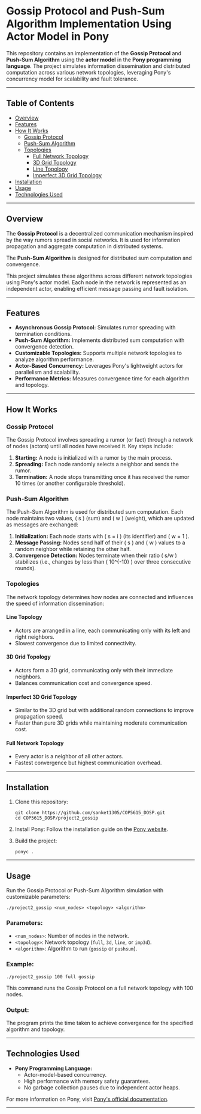 # Gossip Protocol and Push-Sum Algorithm Implementation Using Actor Model in Pony

This repository contains an implementation of the **Gossip Protocol** and **Push-Sum Algorithm** using the **actor model** in the **Pony programming language**. The project simulates information dissemination and distributed computation across various network topologies, leveraging Pony's concurrency model for scalability and fault tolerance.

---

## Table of Contents
- [Overview](#overview)
- [Features](#features)
- [How It Works](#how-it-works)
  - [Gossip Protocol](#gossip-protocol)
  - [Push-Sum Algorithm](#push-sum-algorithm)
  - [Topologies](#topologies)
    - [Full Network Topology](#full-network-topology)
    - [3D Grid Topology](#3d-grid-topology)
    - [Line Topology](#line-topology)
    - [Imperfect 3D Grid Topology](#imperfect-3d-grid-topology)
- [Installation](#installation)
- [Usage](#usage)
- [Technologies Used](#technologies-used)

---

## Overview

The **Gossip Protocol** is a decentralized communication mechanism inspired by the way rumors spread in social networks. It is used for information propagation and aggregate computation in distributed systems. 

The **Push-Sum Algorithm** is designed for distributed sum computation and convergence.

This project simulates these algorithms across different network topologies using Pony's actor model. Each node in the network is represented as an independent actor, enabling efficient message passing and fault isolation.

---

## Features

- **Asynchronous Gossip Protocol:** Simulates rumor spreading with termination conditions.
- **Push-Sum Algorithm:** Implements distributed sum computation with convergence detection.
- **Customizable Topologies:** Supports multiple network topologies to analyze algorithm performance.
- **Actor-Based Concurrency:** Leverages Pony's lightweight actors for parallelism and scalability.
- **Performance Metrics:** Measures convergence time for each algorithm and topology.

---

## How It Works

### Gossip Protocol

The Gossip Protocol involves spreading a rumor (or fact) through a network of nodes (actors) until all nodes have received it. Key steps include:
1. **Starting:** A node is initialized with a rumor by the main process.
2. **Spreading:** Each node randomly selects a neighbor and sends the rumor.
3. **Termination:** A node stops transmitting once it has received the rumor 10 times (or another configurable threshold).

### Push-Sum Algorithm

The Push-Sum Algorithm is used for distributed sum computation. Each node maintains two values, \( s \) (sum) and \( w \) (weight), which are updated as messages are exchanged:
1. **Initialization:** Each node starts with \( s = i \) (its identifier) and \( w = 1 \).
2. **Message Passing:** Nodes send half of their \( s \) and \( w \) values to a random neighbor while retaining the other half.
3. **Convergence Detection:** Nodes terminate when their ratio \( s/w \) stabilizes (i.e., changes by less than \( 10^{-10} \) over three consecutive rounds).

### Topologies

The network topology determines how nodes are connected and influences the speed of information dissemination:

#### Line Topology
- Actors are arranged in a line, each communicating only with its left and right neighbors.
- Slowest convergence due to limited connectivity.

#### 3D Grid Topology
- Actors form a 3D grid, communicating only with their immediate neighbors.
- Balances communication cost and convergence speed.

#### Imperfect 3D Grid Topology
- Similar to the 3D grid but with additional random connections to improve propagation speed.
- Faster than pure 3D grids while maintaining moderate communication cost.

#### Full Network Topology
- Every actor is a neighbor of all other actors.
- Fastest convergence but highest communication overhead.

---

## Installation

1. Clone this repository:
   ```
   git clone https://github.com/sanket1305/COP5615_DOSP.git
   cd COP5615_DOSP/project2_gossip
   ```

2. Install Pony:
   Follow the installation guide on the [Pony website](https://www.ponylang.io/).

3. Build the project:
   ```
   ponyc .
   ```

---

## Usage

Run the Gossip Protocol or Push-Sum Algorithm simulation with customizable parameters:

```
./project2_gossip <num_nodes> <topology> <algorithm>
```

### Parameters:
- `<num_nodes>`: Number of nodes in the network.
- `<topology>`: Network topology (`full`, `3d`, `line`, or `imp3d`).
- `<algorithm>`: Algorithm to run (`gossip` or `pushsum`).

### Example:
```
./project2_gossip 100 full gossip
```
This command runs the Gossip Protocol on a full network topology with 100 nodes.

### Output:
The program prints the time taken to achieve convergence for the specified algorithm and topology.

---

## Technologies Used

- **Pony Programming Language:**
  - Actor-model-based concurrency.
  - High performance with memory safety guarantees.
  - No garbage collection pauses due to independent actor heaps.

For more information on Pony, visit [Pony's official documentation](https://www.ponylang.io/).

---
